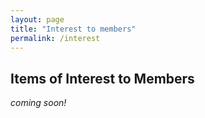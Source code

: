 ```yaml
---
layout: page
title: "Interest to members"
permalink: /interest
---
```

## Items of Interest to Members

_coming soon!_
